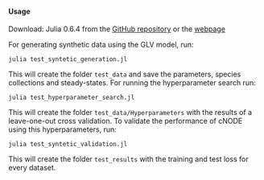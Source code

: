 #### Usage
Download: Julia 0.6.4 from the [GitHub repository](https://github.com/JuliaLang/julia/tree/v0.6.4) or the [webpage](https://julialang.org/downloads/oldreleases/)

For generating synthetic data using the GLV model, run:
```
julia test_syntetic_generation.jl
```
This will create the folder `test_data` and save the parameters, species collections and steady-states.
For running the hyperparameter search run:
```
julia test_hyperparameter_search.jl
```
This will create the folder `test_data/Hyperparameters` with the results of a leave-one-out cross validation.
To validate the performance of cNODE using this hyperparameters, run:
```
julia test_syntetic_validation.jl
```
This will create the folder `test_results` with the training and test loss for every dataset.
